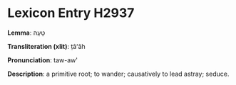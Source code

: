 # Lexicon Entry H2937

**Lemma**: טָעָה

**Transliteration (xlit)**: ṭâʻâh

**Pronunciation**: taw-aw'

**Description**:
a primitive root; to wander; causatively to lead astray; seduce.
